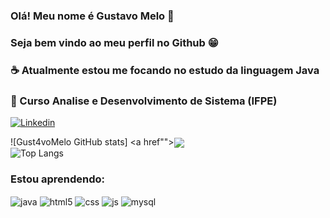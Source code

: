 ### Olá! Meu nome é Gustavo Melo 👋

### Seja bem vindo ao meu perfil no Github 😁

### ☕ Atualmente estou me focando no estudo da linguagem Java 
### 📕 Curso Analise e Desenvolvimento de Sistema (IFPE)

[![Linkedin](https://img.shields.io/badge/LinkedIn-0077B5?style=for-the-badge&logo=linkedin&logoColor=white)](https://www.linkedin.com/in/gustavo-melo-187785234/)

![Gust4voMelo GitHub stats] <a href""><img align="center" src="https://github-readme-stats.vercel.app/api/top-langs/?username=Gust4voMelo&theme=react&line_height=40&hide=css"/></a>
<br/>
![Top Langs](https://github-readme-stats.vercel.app/api/top-langs/?username=Gust4voMelo&layout=compact&theme=dracula)

### Estou aprendendo:

<div style="display: inline_block">
  <img align="center" alt="java" src="https://img.shields.io/badge/Java-ED8B00?style=for-the-badge&logo=openjdk&logoColor=white" />
  <img align="center" alt="html5" src="https://img.shields.io/badge/HTML5-E34F26?style=for-the-badge&logo=html5&logoColor=white" />
  <img align="center" alt="css" src="https://img.shields.io/badge/CSS3-1572B6?style=for-the-badge&logo=css3&logoColor=white" />
  <img align="center" alt="js" src="https://img.shields.io/badge/JavaScript-F7DF1E?style=for-the-badge&logo=javascript&logoColor=black" />
  <img align="center" alt="mysql" src="https://img.shields.io/badge/MySQL-00000F?style=for-the-badge&logo=mysql&logoColor=white" />
</div><br/>
